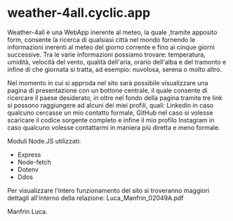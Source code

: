 # weather-4all.cyclic.app

Weather-4all è una WebApp inerente al meteo, la quale ,tramite apposito form, consente la ricerca di qualsiasi città nel mondo 
fornendo le informazioni inerenti al meteo del giorno corrente e fino ai cinque giorni successive.
Tra le varie informazioni possiamo trovare: 
temperatura, umidità, velocità del vento, qualità dell'aria, orario dell'alba e del tramonto e infine di che giornata si tratta, ad esempio: nuvolosa, serena o molto altro.

Nel momento in cui si approda nel sito sarà possibile visualizzare una pagina di presentazione con un bottone centrale, il quale consente di 
ricercare il paese desiderato, in oltre nel fondo della pagina tramite tre link si possono raggiungere ad alcuni dei miei profili, quali: Linkedin in caso qualcuno cercasse un mio contatto formale, GitHub nel caso si volesse scaricare il codice sorgente completo e infine il mio profilo Instagram in caso qualcuno volesse contattarmi in maniera più diretta e meno formale.

Moduli Node.JS utilizzati:
- Express
- Node-fetch
- Dotenv
- Ddos 

Per visualizzare l'intero funzionamento del sito si troveranno maggiori dettagli all'interno della relazione: Luca_Manfrin_02049A.pdf

Manfrin Luca.

